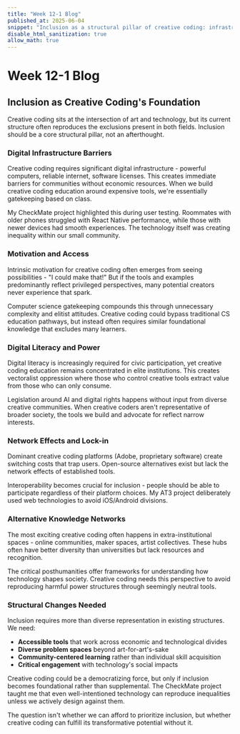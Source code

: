 ```yaml
---
title: "Week 12-1 Blog"
published_at: 2025-06-04
snippet: "Inclusion as a structural pillar of creative coding: infrastructure, access, and power"
disable_html_sanitization: true
allow_math: true
---
```


# Week 12-1 Blog

## Inclusion as Creative Coding's Foundation

Creative coding sits at the intersection of art and technology, but its current structure often reproduces the exclusions present in both fields. Inclusion should be a core structural pillar, not an afterthought.

### Digital Infrastructure Barriers

Creative coding requires significant digital infrastructure - powerful computers, reliable internet, software licenses. This creates immediate barriers for communities without economic resources. When we build creative coding education around expensive tools, we're essentially gatekeeping based on class.

My CheckMate project highlighted this during user testing. Roommates with older phones struggled with React Native performance, while those with newer devices had smooth experiences. The technology itself was creating inequality within our small community.

### Motivation and Access

Intrinsic motivation for creative coding often emerges from seeing possibilities - "I could make that!" But if the tools and examples predominantly reflect privileged perspectives, many potential creators never experience that spark.

Computer science gatekeeping compounds this through unnecessary complexity and elitist attitudes. Creative coding could bypass traditional CS education pathways, but instead often requires similar foundational knowledge that excludes many learners.

### Digital Literacy and Power

Digital literacy is increasingly required for civic participation, yet creative coding education remains concentrated in elite institutions. This creates vectoralist oppression where those who control creative tools extract value from those who can only consume.

Legislation around AI and digital rights happens without input from diverse creative communities. When creative coders aren't representative of broader society, the tools we build and advocate for reflect narrow interests.

### Network Effects and Lock-in

Dominant creative coding platforms (Adobe, proprietary software) create switching costs that trap users. Open-source alternatives exist but lack the network effects of established tools.

Interoperability becomes crucial for inclusion - people should be able to participate regardless of their platform choices. My AT3 project deliberately used web technologies to avoid iOS/Android divisions.

### Alternative Knowledge Networks

The most exciting creative coding often happens in extra-institutional spaces - online communities, maker spaces, artist collectives. These hubs often have better diversity than universities but lack resources and recognition.

The critical posthumanities offer frameworks for understanding how technology shapes society. Creative coding needs this perspective to avoid reproducing harmful power structures through seemingly neutral tools.

### Structural Changes Needed

Inclusion requires more than diverse representation in existing structures. We need:

- **Accessible tools** that work across economic and technological divides
- **Diverse problem spaces** beyond art-for-art's-sake
- **Community-centered learning** rather than individual skill acquisition
- **Critical engagement** with technology's social impacts

Creative coding could be a democratizing force, but only if inclusion becomes foundational rather than supplemental. The CheckMate project taught me that even well-intentioned technology can reproduce inequalities unless we actively design against them.

The question isn't whether we can afford to prioritize inclusion, but whether creative coding can fulfill its transformative potential without it.
